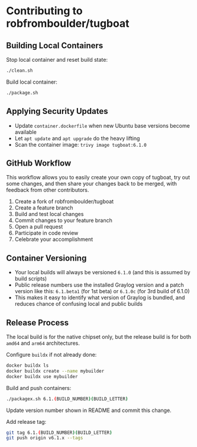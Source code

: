 # Contributing to robfromboulder/tugboat

## Building Local Containers

Stop local container and reset build state:
```bash
./clean.sh
```

Build local container:
```bash
./package.sh
```

## Applying Security Updates

* Update `container.dockerfile` when new Ubuntu base versions become available
* Let `apt update` and `apt upgrade` do the heavy lifting
* Scan the container image: `trivy image tugboat:6.1.0`

## GitHub Workflow

This workflow allows you to easily create your own copy of tugboat, try out some changes, and then share your changes back to be merged, with feedback from other contributors.

1. Create a fork of robfromboulder/tugboat
2. Create a feature branch
3. Build and test local changes
4. Commit changes to your feature branch
5. Open a pull request
6. Participate in code review
7. Celebrate your accomplishment

## Container Versioning

* Your local builds will always be versioned `6.1.0` (and this is assumed by build scripts)
* Public release numbers use the installed Graylog version and a patch version like this: `6.1.beta1` (for 1st beta) or `6.1.0c` (for 3rd build of 6.1.0) 
* This makes it easy to identify what version of Graylog is bundled, and reduces chance of confusing local and public builds

## Release Process

The local build is for the native chipset only, but the release build is for both `amd64` and `arm64` architectures.

Configure `buildx` if not already done:
```bash
docker buildx ls
docker buildx create --name mybuilder
docker buildx use mybuilder
```

Build and push containers:
```bash
./packagex.sh 6.1.(BUILD_NUMBER)(BUILD_LETTER)
```

Update version number shown in README and commit this change.

Add release tag:
```bash
git tag 6.1.(BUILD_NUMBER)(BUILD_LETTER)
git push origin v6.1.x --tags
```
